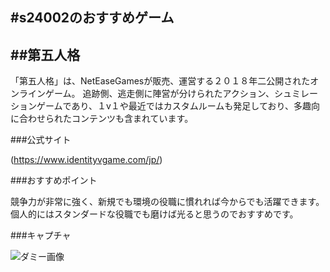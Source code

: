 #s24002のおすすめゲーム
-----------------------------------------------------------

##第五人格
-----------------------------------------------------------
「第五人格」は、NetEaseGamesが販売、運営する２０１８年二公開されたオンラインゲーム。
追跡側、逃走側に陣営が分けられたアクション、シュミレーションゲームであり、１v１や最近ではカスタムルームも発足しており、多趣向に合わせられたコンテンツも含まれています。

###公式サイト

(https://www.identityvgame.com/jp/)

###おすすめポイント

競争力が非常に強く、新規でも環境の役職に慣れれば今からでも活躍できます。
個人的にはスタンダードな役職でも磨けば光ると思うのでおすすめです。

###キャプチャ

![ダミー画像]('/home/s24002/Documents/ダウンロード.jpeg' ) 
